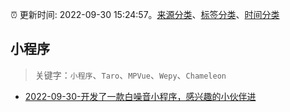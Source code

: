 :alarm_clock: 更新时间: 2022-09-30 15:24:57。[来源分类](../README.md)、[标签分类](../TAGS.md)、[时间分类](../TIMELINE.md)

## 小程序


> 关键字：`小程序`、`Taro`、`MPVue`、`Wepy`、`Chameleon`



- [2022-09-30-开发了一款白噪音小程序，感兴趣的小伙伴进](https://www.v2ex.com/t/884123) 